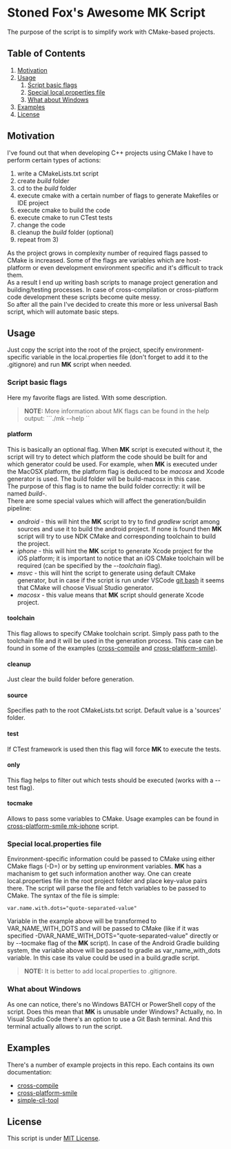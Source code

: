# Stoned Fox's Awesome MK Script

The purpose of the script is to simplify work with CMake-based projects.

## Table of Contents

1. [Motivation](#motivation)
2. [Usage](#usage)
    1. [Script basic flags](#script-basic-flags)
    2. [Special local.properties file](#special-localproperties-file)
    3. [What about Windows](#what-about-windows)
3. [Examples](#examples)
4. [License](#license)

## Motivation

I've found out that when developing C++ projects using CMake I have to perform certain types of actions:
1) write a CMakeLists.txt script
2) create _build_ folder
3) cd to the _build_ folder
4) execute cmake with a certain number of flags to generate Makefiles or IDE project
5) execute cmake to build the code
6) execute cmake to run CTest tests
7) change the code
8) cleanup the _build_ folder (optional)
9) repeat from 3)

As the project grows in complexity number of required flags passed to CMake is increased. Some of the flags are variables which are host-platform or even development environment specific and it's difficult to track them.
<br/>
As a result I end up writing bash scripts to manage project generation and building/testing processes. In case of cross-compilation or cross-platform code development these scripts become quite messy.
<br/>
So after all the pain I've decided to create this more or less universal Bash script, which will automate basic steps.

## Usage

Just copy the script into the root of the project, specify environment-specific variable in the local.properties file (don't forget to add it to the .gitignore) and run **MK** script when needed.

### Script basic flags

Here my favorite flags are listed. With some description.

> **NOTE:** More information about MK flags can be found in the help output: ```./mk --help ``

#### platform

This is basically an optional flag. When **MK** script is executed without it, the script will try to detect which platform the code should be built for and which generator could be used. For example, when **MK** is executed under the MacOSX platform, the platform flag is deduced to be _macosx_ and Xcode generator is used. The build folder will be build-macosx in this case.
<br/>
The purpose of this flag is to name the build folder correctly: it will be named _build-<platform>_.
<br/>
There are some special values which will affect the generation/buildin pipeline:
* _android_ - this will hint the **MK** script to try to find _gradlew_ script among sources and use it to build the android project. If none is found then **MK** script will try to use NDK CMake and corresponding toolchain to build the project.
* _iphone_ - this will hint the **MK** script to generate Xcode project for the iOS platform; it is important to notice that an iOS CMake toolchain will be required (can be specified by the _--toolchain_ flag).
* _msvc_ - this will hint the script to generate using default CMake generator, but in case if the script is run under VSCode [git bash](#what-about-windows) it seems that CMake will choose Visual Studio generator.
* _macosx_ - this value means that **MK** script should generate Xcode project.

#### toolchain

This flag allows to specify CMake toolchain script. Simply pass path to the toolchain file and it will be used in the generation process. This case can be found in some of the examples ([cross-compile](examples/cross-compile/README.md) and [cross-platform-smile](examples/cross-platform-smile/README.md)).

#### cleanup

Just clear the build folder before generation.

#### source

Specifies path to the root CMakeLists.txt script. Default value is a 'sources' folder.

#### test

If CTest framework is used then this flag will force **MK** to execute the tests.

#### only

This flag helps to filter out which tests should be executed (works with a --test flag).

#### tocmake

Allows to pass some variables to CMake. Usage examples can be found in [cross-platform-smile mk-iphone](examples/cross-platform-smile/mk-iphone.sh) script.

### Special local.properties file

Environment-specific information could be passed to CMake using either CMake flags (-D<VARNAME>=<VALUE>) or by setting up environment variables. **MK** has a machanism to get such information another way. One can create local.properties file in the root project folder and place key-value pairs there. The script will parse the file and fetch variables to be passed to CMake. The syntax of the file is simple:
```
var.name.with.dots="quote-separated-value"
```
Variable in the example above will be transformed to VAR_NAME_WITH_DOTS and will be passed to CMake (like if it was specified -DVAR_NAME_WITH_DOTS="quote-separated-value" directly or by --tocmake flag of the **MK** script). In case of the Android Gradle building system, the variable above will be passed to gradle as var_name_with_dots variable. In this case its value could be used in a build.gradle script.
<br/>
> **NOTE:** It is better to add local.properties to .gitignore.

### What about Windows

As one can notice, there's no Windows BATCH or PowerShell copy of the script. Does this mean that **MK** is unusable under Windows? Actually, no. In Visual Studio Code there's an option to use a Git Bash terminal. And this terminal actually allows to run the script.

## Examples

There's a number of example projects in this repo. Each contains its own documentation:

* [cross-compile](examples/cross-compile/README.md)
* [cross-platform-smile](examples/cross-platform-smile/README.md)
* [simple-cli-tool](examples/simple-cli-tool/README.md)

## License

This script is under [MIT License](LICENSE).

